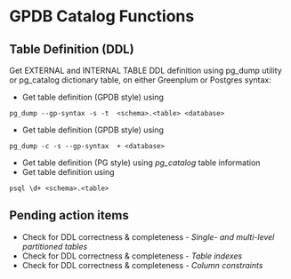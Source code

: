 # GPDB Catalog Functions

## Table Definition (DDL)
Get EXTERNAL and INTERNAL TABLE DDL definition using pg_dump utility or pg_catalog dictionary table, on either Greenplum or Postgres syntax:
- Get table definition (GPDB style) using 
```
pg_dump --gp-syntax -s -t  <schema>.<table> <database>
```
- Get table definition (GPDB style) using
```
pg_dump -c -s --gp-syntax  + <database>
```
- Get table definition (PG style) using *pg_catalog* table information
- Get table definition using
```
psql \d+ <schema>.<table>
```
## Pending action items
- Check for DDL correctness & completeness - *Single- and multi-level partitioned tables*
- Check for DDL correctness & completeness - *Table indexes*
- Check for DDL correctness & completeness - *Column constraints*
